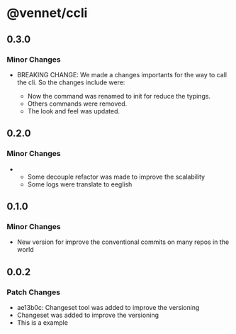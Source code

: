 # @vennet/ccli

## 0.3.0

### Minor Changes

- BREAKING CHANGE: We made a changes importants for the way to call the cli. So the changes include were:

  - Now the command was renamed to init for reduce the typings.
  - Others commands were removed.
  - The look and feel was updated.

## 0.2.0

### Minor Changes

- - Some decouple refactor was made to improve the scalability
  - Some logs were translate to eeglish

## 0.1.0

### Minor Changes

- New version for improve the conventional commits on many repos in the world

## 0.0.2

### Patch Changes

- ae13b0c: Changeset tool was added to improve the versioning
- Changeset was added to improve the versioning
- This is a example
